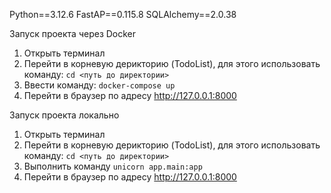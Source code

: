 Python==3.12.6
FastAP==0.115.8
SQLAlchemy==2.0.38

Запуск проекта через Docker
1. Открыть терминал
2. Перейти в корневую дерикторию (TodoList), для этого использовать команду:
```cd <путь до директории>```
3. Ввести команду:
```docker-compose up```
4. Перейти в браузер по адресу http://127.0.0.1:8000

Запуск проекта локально
1. Открыть терминал
2. Перейти в корневую дерикторию (TodoList), для этого использовать команду:
```cd <путь до директории>```
3. Выполнить команду
```unicorn app.main:app```
4. Перейти в браузер по адресу http://127.0.0.1:8000